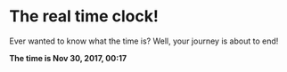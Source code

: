 # The real time clock!

Ever wanted to know what the time is? Well, your journey is about to end!

**The time is Nov 30, 2017, 00:17**